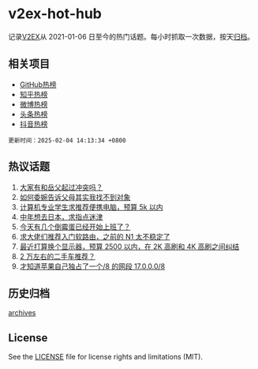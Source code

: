 # v2ex-hot-hub

 记录[V2EX](https://www.v2ex.com/)从 2021-01-06 日至今的热门话题。每小时抓取一次数据，按天[归档](archives)。
 
 ## 相关项目

- [GitHub热榜](https://github.com/lonnyzhang423/github-hot-hub)
- [知乎热榜](https://github.com/lonnyzhang423/zhihu-hot-hub)
- [微博热榜](https://github.com/lonnyzhang423/weibo-hot-hub)
- [头条热榜](https://github.com/lonnyzhang423/toutiao-hot-hub)
- [抖音热榜](https://github.com/lonnyzhang423/douyin-hot-hub)


 `更新时间：2025-02-04 14:13:34 +0800`

## 热议话题

1. [大家有和岳父起过冲突吗？](https://www.v2ex.com/t/1108777)
1. [如何委婉告诉父母其实我找不到对象](https://www.v2ex.com/t/1108755)
1. [计算机专业学生求推荐便携电脑，预算 5k 以内](https://www.v2ex.com/t/1108792)
1. [中年想去日本，求指点迷津](https://www.v2ex.com/t/1108789)
1. [今天有几个倒霉蛋已经开始上班了？](https://www.v2ex.com/t/1108799)
1. [求大佬们推荐入门软路由，之前的 N1 太不稳定了](https://www.v2ex.com/t/1108722)
1. [最近打算换个显示器，预算 2500 以内，在 2K 高刷和 4K 高刷之间纠结](https://www.v2ex.com/t/1108798)
1. [2 万左右的二手车推荐？](https://www.v2ex.com/t/1108746)
1. [才知道苹果自己独占了一个/8 的网段 17.0.0.0/8](https://www.v2ex.com/t/1108745)

## 历史归档

[archives](archives)

## License

See the [LICENSE](LICENSE) file for license rights and limitations (MIT).

